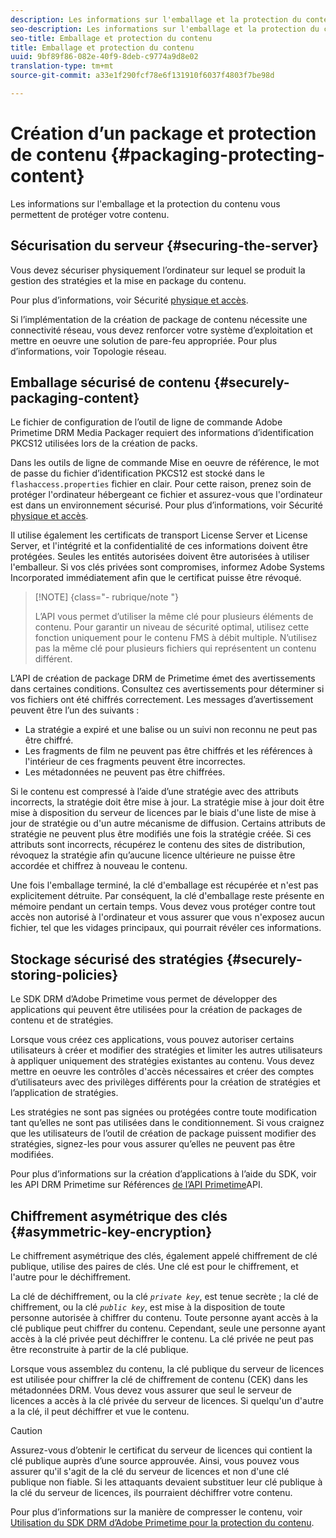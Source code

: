 ```yaml
---
description: Les informations sur l'emballage et la protection du contenu vous permettent de protéger votre contenu.
seo-description: Les informations sur l'emballage et la protection du contenu vous permettent de protéger votre contenu.
seo-title: Emballage et protection du contenu
title: Emballage et protection du contenu
uuid: 9bf89f86-082e-40f9-8deb-c9774a9d8e02
translation-type: tm+mt
source-git-commit: a33e1f290fcf78e6f131910f6037f4803f7be98d

---
```



# Création d’un package et protection de contenu {#packaging-protecting-content}

Les informations sur l&#39;emballage et la protection du contenu vous permettent de protéger votre contenu.

## Sécurisation du serveur {#securing-the-server}

Vous devez sécuriser physiquement l’ordinateur sur lequel se produit la gestion des stratégies et la mise en package du contenu.

Pour plus d’informations, voir Sécurité [physique et accès](../../secure-deployment-guidelines/physical-sec-and-access.md).

Si l’implémentation de la création de package de contenu nécessite une connectivité réseau, vous devez renforcer votre système d’exploitation et mettre en oeuvre une solution de pare-feu appropriée. Pour plus d’informations, voir Topologie [](../../secure-deployment-guidelines/overview/network-topology.md)réseau.

## Emballage sécurisé de contenu {#securely-packaging-content}

Le fichier de configuration de l’outil de ligne de commande Adobe Primetime DRM Media Packager requiert des informations d’identification PKCS12 utilisées lors de la création de packs.

Dans les outils de ligne de commande Mise en oeuvre de référence, le mot de passe du fichier d’identification PKCS12 est stocké dans le `flashaccess.properties` fichier en clair. Pour cette raison, prenez soin de protéger l&#39;ordinateur hébergeant ce fichier et assurez-vous que l&#39;ordinateur est dans un environnement sécurisé. Pour plus d’informations, voir Sécurité [physique et accès](../../secure-deployment-guidelines/physical-sec-and-access.md).

Il utilise également les certificats de transport License Server et License Server, et l&#39;intégrité et la confidentialité de ces informations doivent être protégées. Seules les entités autorisées doivent être autorisées à utiliser l&#39;emballeur. Si vos clés privées sont compromises, informez Adobe Systems Incorporated immédiatement afin que le certificat puisse être révoqué.

>[!NOTE] {class=&quot;- rubrique/note &quot;}
>
>L’API vous permet d’utiliser la même clé pour plusieurs éléments de contenu. Pour garantir un niveau de sécurité optimal, utilisez cette fonction uniquement pour le contenu FMS à débit multiple. N’utilisez pas la même clé pour plusieurs fichiers qui représentent un contenu différent.

L’API de création de package DRM de Primetime émet des avertissements dans certaines conditions. Consultez ces avertissements pour déterminer si vos fichiers ont été chiffrés correctement. Les messages d’avertissement peuvent être l’un des suivants :

* La stratégie a expiré et une balise ou un suivi non reconnu ne peut pas être chiffré.
* Les fragments de film ne peuvent pas être chiffrés et les références à l&#39;intérieur de ces fragments peuvent être incorrectes.
* Les métadonnées ne peuvent pas être chiffrées.

Si le contenu est compressé à l’aide d’une stratégie avec des attributs incorrects, la stratégie doit être mise à jour. La stratégie mise à jour doit être mise à disposition du serveur de licences par le biais d&#39;une liste de mise à jour de stratégie ou d&#39;un autre mécanisme de diffusion. Certains attributs de stratégie ne peuvent plus être modifiés une fois la stratégie créée. Si ces attributs sont incorrects, récupérez le contenu des sites de distribution, révoquez la stratégie afin qu’aucune licence ultérieure ne puisse être accordée et chiffrez à nouveau le contenu.

Une fois l&#39;emballage terminé, la clé d&#39;emballage est récupérée et n&#39;est pas explicitement détruite. Par conséquent, la clé d&#39;emballage reste présente en mémoire pendant un certain temps. Vous devez vous protéger contre tout accès non autorisé à l&#39;ordinateur et vous assurer que vous n&#39;exposez aucun fichier, tel que les vidages principaux, qui pourrait révéler ces informations.

## Stockage sécurisé des stratégies {#securely-storing-policies}

Le SDK DRM d’Adobe Primetime vous permet de développer des applications qui peuvent être utilisées pour la création de packages de contenu et de stratégies.

Lorsque vous créez ces applications, vous pouvez autoriser certains utilisateurs à créer et modifier des stratégies et limiter les autres utilisateurs à appliquer uniquement des stratégies existantes au contenu. Vous devez mettre en oeuvre les contrôles d&#39;accès nécessaires et créer des comptes d’utilisateurs avec des privilèges différents pour la création de stratégies et l’application de stratégies.

Les stratégies ne sont pas signées ou protégées contre toute modification tant qu’elles ne sont pas utilisées dans le conditionnement. Si vous craignez que les utilisateurs de l’outil de création de package puissent modifier des stratégies, signez-les pour vous assurer qu’elles ne peuvent pas être modifiées.

Pour plus d’informations sur la création d’applications à l’aide du SDK, voir les API DRM Primetime sur Références [de l’API Primetime](https://help.adobe.com/en_US/primetime/api/index.html#api-Adobe_Primetime_API_References)API.

## Chiffrement asymétrique des clés {#asymmetric-key-encryption}

Le chiffrement asymétrique des clés, également appelé chiffrement de clé publique, utilise des paires de clés. Une clé est pour le chiffrement, et l&#39;autre pour le déchiffrement.

La clé de déchiffrement, ou la clé *`private key`*, est tenue secrète ; la clé de chiffrement, ou la clé *`public key`*, est mise à la disposition de toute personne autorisée à chiffrer du contenu. Toute personne ayant accès à la clé publique peut chiffrer du contenu. Cependant, seule une personne ayant accès à la clé privée peut déchiffrer le contenu. La clé privée ne peut pas être reconstruite à partir de la clé publique.

Lorsque vous assemblez du contenu, la clé publique du serveur de licences est utilisée pour chiffrer la clé de chiffrement de contenu (CEK) dans les métadonnées DRM. Vous devez vous assurer que seul le serveur de licences a accès à la clé privée du serveur de licences. Si quelqu&#39;un d&#39;autre a la clé, il peut déchiffrer et vue le contenu.

>[!CAUTION]
>
>Assurez-vous d’obtenir le certificat du serveur de licences qui contient la clé publique auprès d’une source approuvée. Ainsi, vous pouvez vous assurer qu&#39;il s&#39;agit de la clé du serveur de licences et non d&#39;une clé publique non fiable. Si les attaquants devaient substituer leur clé publique à la clé du serveur de licences, ils pourraient déchiffrer votre contenu.

Pour plus d’informations sur la manière de compresser le contenu, voir [Utilisation du SDK DRM d’Adobe Primetime pour la protection du contenu](https://helpx.adobe.com/content/dam/help/en/primetime/drm/drm_protecting_content.pdf).